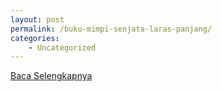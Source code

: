```yaml
---
layout: post
permalink: /buku-mimpi-senjata-laras-panjang/
categories:
    - Uncategorized
---
```


[Baca Selengkapnya](/06)